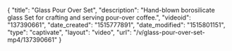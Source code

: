 {
    "title": "Glass Pour Over Set",
    "description": "Hand-blown borosilicate glass Set for crafting and serving pour-over coffee.",
    "videoid": "137390661",
    "date_created": "1515777891",
    "date_modified": "1515801151",
    "type": "captivate",
    "layout": "video",
    "url": "\/v\/glass-pour-over-set-mp4\/137390661"
}